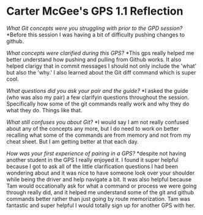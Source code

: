 # Carter McGee's GPS 1.1 Reflection
*What Git concepts were you struggling with prior to the GPD session?*
*Before this session I was having a bit of difficulty pushing changes to github.

*What concepts were clarified during this GPS?*
*This gps really helped me better understand how pushing and pulling from Github works. It also helped clarigy that in commit messages I should not only include the 'what' but also the 'why.' I also learned about the Git diff command which is super cool.

*What questions did you ask your pair and the guide?*
*I asked the guide (who was also my pair) a few clarifyin questions throughout the session. Specifically how some of the git commands really work and why they do what they do. Things like that.

*What still confuses you about Git?*
*I would say I am not really confused about any of the concepts any more, but I do need to work on better recalling what some of the commands are from memory and not from my cheat sheet. But I am getting better at that each day.

*How was your first experience of pairing in a GPS?*
*despite not having another student in the GPS I really enjoyed it. I found it super helpful because I got to ask all of the little clarification questions I had been wondering about and it was nice to have someone look over your shoulder while being the driver and help navigate a bit. It was also helpful because Tam would occationally ask for what a command or process we were going through really did, and it helped me understand some of the git and github commands better rather than just going by route memorization. Tam was fantastic and super helpful I would totally sign up for another GPS with her.